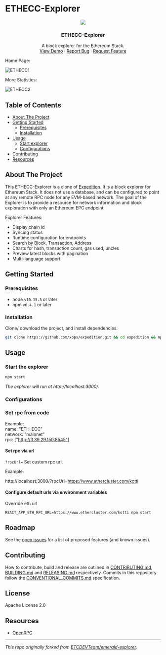 # ETHECC-Explorer

<!-- project logo w/ quick links -->
<p align="center">
  <img src="https://github.com/istiaque010/expeditionexplorer/blob/main/img3.PNG?raw=true" />
</p>
<center>


  <h3 align="center">ETHECC-Explorer</h3>

  <p align="center">
    A block explorer for the Ethereum Stack.
    <br />
    <a href="http://3.39.29.150:3000/?network=ETH-ECC">View Demo</a>
    ·
    <a href="">Report Bug</a>
    ·
    <a href="">Request Feature</a>
  </p>
</center>

Home Page:

![ETHECC1](https://github.com/istiaque010/expeditionexplorer/blob/main/img1.PNG)

More Statistics:

![ETHECC2](https://github.com/istiaque010/expeditionexplorer/blob/main/img2.PNG)

<!-- table of contents -->
## Table of Contents
  - [About The Project](#about-the-project)
  - [Getting Started](#getting-started)
      - [Prerequisites](#prerequisites)
      - [Installation](#installation)
- [Usage](#usage)
  - [Start explorer](#start-the-explorer)
  - [Configurations](#configurations)
- [Contributing](#contributing)
- [Resources](#resources)

<!-- about the project -->
## About The Project


This ETHECC-Explorer is a clone of [Expedition](https://expedition.dev). It is a block explorer for Ethereum Stack. It does not use a database, and can be configured to point at any remote RPC node for any EVM-based network. The goal of the Explorer is to provide a resource for network information and block exploration with only an Ethereum EPC endpoint.

Explorer Features:
- Display chain id
- Syncing status
- Runtime configuration for endpoints
- Search by Block, Transaction, Address
- Charts for hash, transaction count, gas used, uncles
- Preview latest blocks with pagination
- Multi-language support

<!-- getting started with the project -->
## Getting Started
### Prerequisites
- node `v10.15.3` or later
- npm `v6.4.1` or later

### Installation
Clone/ download the project, and install dependencies.
```bash
git clone https://github.com/xops/expedition.git && cd expedition && npm install
```

<!-- example usage, screen shots, demos -->
## Usage

### Start the explorer
```bash
npm start
```
*The explorer will run at http://localhost:3000/.*

### Configurations

### Set rpc from code
Example: <br/>
name: "ETH-ECC" <br/>
network: "mainnet" <br/>
rpc: ["http://3.39.29.150:8545"]

#### Set rpc via url

`?rpcUrl=` Set custom rpc url.

Example:

http://localhost:3000/?rpcUrl=https://www.ethercluster.com/kotti

#### Configure default urls via environment variables

Override eth url

```
REACT_APP_ETH_RPC_URL=https://www.ethercluster.com/kotti npm start
```

<!-- template just leave alone  -->
## Roadmap
See the [open issues](https://github.com/etclabscore/xops/issues) for a list of proposed features (and known issues).

<!-- template just leave alone  -->
## Contributing
How to contribute, build and release are outlined in [CONTRIBUTING.md](CONTRIBUTING.md), [BUILDING.md](BUILDING.md) and [RELEASING.md](RELEASING.md) respectively. Commits in this repository follow the [CONVENTIONAL_COMMITS.md](CONVENTIONAL_COMMITS.md) specification.

## License
Apache License 2.0

<!-- references and additional resources  -->
## Resources
- [OpenRPC](https://open-rpc.org)

---
*This repo originally forked from [ETCDEVTeam/emerald-explorer](https://github.com/ETCDEVTeam/emerald-explorer).*
